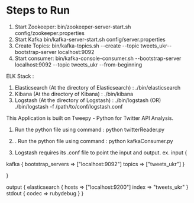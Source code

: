 # Steps to Run


1. Start Zookeeper: 
         bin/zookeeper-server-start.sh config/zookeeper.properties
2. Start Kafka
        bin/kafka-server-start.sh config/server.properties
3. Create Topics: 
        bin/kafka-topics.sh --create --topic tweets_ukr--bootstrap-server localhost:9092
4. Start consumer:
	bin/kafka-console-consumer.sh --bootstrap-server localhost:9092 --topic tweets_ukr --from-beginning
        


ELK Stack : 
1. Elasticsearch (At the directory of Elasticsearch) :
    ./bin/elasticsearch
2. Kibana (At the directory of Kibana) :
    ./bin/kibana
3. Logstash (At the directory of Logstash) :
    ./bin/logstash  (OR) ./bin/logstash -f /path/to/conf/logstash.conf
    

This Application is built on Tweepy - Python for Twitter API Analysis.
1. Run the python file using command : 
        python twitterReader.py
2. . Run the python file using command : 
        python kafkaConsumer.py


1. Logstash requires its .conf file to point the input and output. 
ex. 
input {


  kafka {
      bootstrap_servers => ["localhost:9092"]
      topics => ["tweets_ukr"]
  }

}

output {
  elasticsearch { 
    hosts => ["localhost:9200"]
    index => "tweets_ukr"
   }
  stdout { codec => rubydebug }
}
